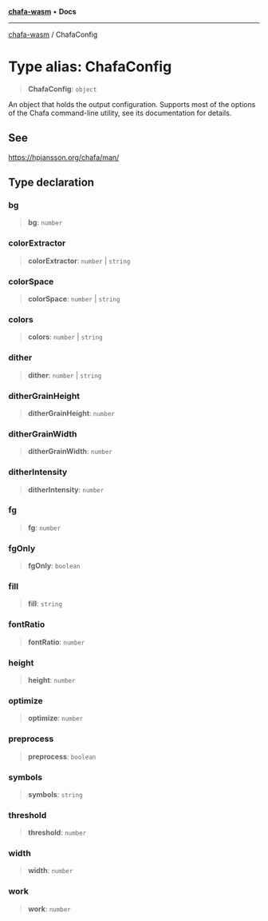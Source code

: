 [**chafa-wasm**](../README.md) • **Docs**

***

[chafa-wasm](../README.md) / ChafaConfig

# Type alias: ChafaConfig

> **ChafaConfig**: `object`

An object that holds the output configuration.
Supports most of the options of the Chafa command-line utility, see its documentation for details.

## See

https://hpjansson.org/chafa/man/

## Type declaration

### bg

> **bg**: `number`

### colorExtractor

> **colorExtractor**: `number` \| `string`

### colorSpace

> **colorSpace**: `number` \| `string`

### colors

> **colors**: `number` \| `string`

### dither

> **dither**: `number` \| `string`

### ditherGrainHeight

> **ditherGrainHeight**: `number`

### ditherGrainWidth

> **ditherGrainWidth**: `number`

### ditherIntensity

> **ditherIntensity**: `number`

### fg

> **fg**: `number`

### fgOnly

> **fgOnly**: `boolean`

### fill

> **fill**: `string`

### fontRatio

> **fontRatio**: `number`

### height

> **height**: `number`

### optimize

> **optimize**: `number`

### preprocess

> **preprocess**: `boolean`

### symbols

> **symbols**: `string`

### threshold

> **threshold**: `number`

### width

> **width**: `number`

### work

> **work**: `number`
